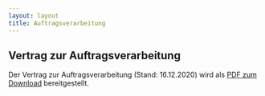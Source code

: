 ```yaml
---
layout: layout
title: Auftragsverarbeitung
---
```


<article>

# Vertrag zur Auftragsverarbeitung

Der Vertrag zur Auftragsverarbeitung (Stand: 16.12.2020) wird als <a href="/static/av-vertrag.pdf" class="underline">PDF zum Download</a> bereitgestellt.

</article>
